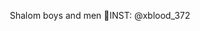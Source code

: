 
<div style="display: flex; align-items: center; justify-content: center;">
  <p>Shalom boys and men 👋</p>
  <p> INST: @xblood_372</p>
</div>

<!--
**xBlood37/xBlood37** is a ✨ _special_ ✨ repository because its `README.md` (this file) appears on your GitHub profile.

Here are some ideas to get you started:

- 🔭 I’m currently working on ...
- 🌱 I’m currently learning ...
- 👯 I’m looking to collaborate on ...
- 🤔 I’m looking for help with ...
- 💬 Ask me about ...
- 📫 How to reach me: ...
- 😄 Pronouns: ...
- ⚡ Fun fact: ...
-->
